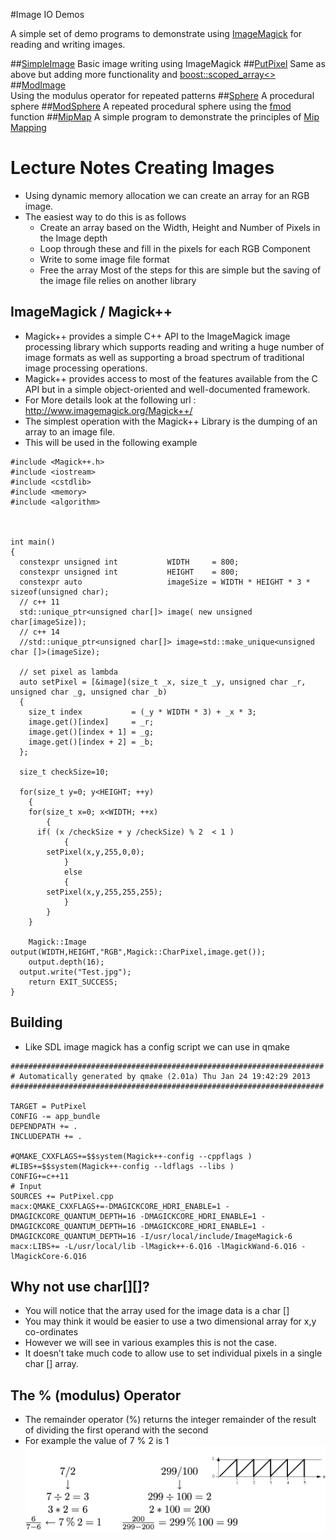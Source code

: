 #Image IO Demos

A simple set of demo programs to demonstrate using [ImageMagick](http://www.imagemagick.org/) for reading and writing images.

##[SimpleImage](https://github.com/NCCA/ImageIO/blob/master/SimpleImage/SimpleImageWrite.cpp)
Basic image writing using ImageMagick
##[PutPixel](https://github.com/NCCA/ImageIO/blob/master/PutPixel/PutPixel.cpp) 
Same as above but adding more functionality and [boost::scoped_array<>](http://www.boost.org/doc/libs/1_57_0/libs/smart_ptr/scoped_array.htm)
##[ModImage](https://github.com/NCCA/ImageIO/blob/master/ModImage/PutPixel.cpp)   
Using the modulus operator for repeated patterns
##[Sphere](https://github.com/NCCA/ImageIO/blob/master/Sphere/PutPixel.cpp)
A procedural sphere 
##[ModSphere](https://github.com/NCCA/ImageIO/blob/master/ModSphere/PutPixel.cpp) 
A repeated procedural sphere using the [fmod](http://www.cplusplus.com/reference/cmath/fmod/) function
##[MipMap](https://github.com/NCCA/ImageIO/blob/master/MipMap/MipMap.cpp)
A simple program to demonstrate the principles of [Mip Mapping](http://en.wikipedia.org/wiki/Mipmap)   

# Lecture Notes Creating Images
- Using dynamic memory allocation we can create an array for an RGB image.
- The easiest way to do this is as follows
  - Create an array based on the Width, Height and Number of Pixels in the Image depth
  - Loop through these and fill in the pixels for each RGB Component
  - Write to some image file format
  - Free the array
Most of the steps for this are simple but the saving of the image file relies on another library

## ImageMagick / Magick++
- Magick++ provides a simple C++ API to the ImageMagick image processing library which supports reading and writing a huge number of image formats as well as supporting a broad spectrum of traditional image processing operations. 
- Magick++ provides access to most of the features available from the C API but in a simple object-oriented and well-documented framework.
- For More details look at the following url : http://www.imagemagick.org/Magick++/
- The simplest operation with the Magick++ Library is the dumping of an array to an image file. 
- This will be used in the following example

```
#include <Magick++.h>
#include <iostream>
#include <cstdlib>
#include <memory>
#include <algorithm>



int main()
{
  constexpr unsigned int           WIDTH     = 800;
  constexpr unsigned int           HEIGHT    = 800;
  constexpr auto                   imageSize = WIDTH * HEIGHT * 3 * sizeof(unsigned char);
  // c++ 11
  std::unique_ptr<unsigned char[]> image( new unsigned char[imageSize]);
  // c++ 14
  //std::unique_ptr<unsigned char[]> image=std::make_unique<unsigned char []>(imageSize);

  // set pixel as lambda
  auto setPixel = [&image](size_t _x, size_t _y, unsigned char _r, unsigned char _g, unsigned char _b)
  {
    size_t index           = (_y * WIDTH * 3) + _x * 3;
    image.get()[index]     = _r;
    image.get()[index + 1] = _g;
    image.get()[index + 2] = _b;
  };

  size_t checkSize=10;

  for(size_t y=0; y<HEIGHT; ++y)
	{
    for(size_t x=0; x<WIDTH; ++x)
		{
      if( (x /checkSize + y /checkSize) % 2  < 1 )
			{
        setPixel(x,y,255,0,0);
			}
			else
			{
        setPixel(x,y,255,255,255);
			}
		}
	}

	Magick::Image output(WIDTH,HEIGHT,"RGB",Magick::CharPixel,image.get());
	output.depth(16);
  output.write("Test.jpg");
	return EXIT_SUCCESS;
}
```

## Building
- Like SDL image magick has a config script we can use in qmake

```
######################################################################
# Automatically generated by qmake (2.01a) Thu Jan 24 19:42:29 2013
######################################################################

TARGET = PutPixel 
CONFIG -= app_bundle
DEPENDPATH += .
INCLUDEPATH += .

#QMAKE_CXXFLAGS+=$$system(Magick++-config --cppflags )
#LIBS+=$$system(Magick++-config --ldflags --libs )
CONFIG+=c++11
# Input
SOURCES += PutPixel.cpp
macx:QMAKE_CXXFLAGS+=-DMAGICKCORE_HDRI_ENABLE=1 -DMAGICKCORE_QUANTUM_DEPTH=16 -DMAGICKCORE_HDRI_ENABLE=1 -DMAGICKCORE_QUANTUM_DEPTH=16 -DMAGICKCORE_HDRI_ENABLE=1 -DMAGICKCORE_QUANTUM_DEPTH=16 -I/usr/local/include/ImageMagick-6
macx:LIBS+= -L/usr/local/lib -lMagick++-6.Q16 -lMagickWand-6.Q16 -lMagickCore-6.Q16

```

## Why not use char[][]?

- You will notice that the array used for the image data is a char []
- You may think it would be easier to use a two dimensional array for x,y co-ordinates
- However we will see in various examples this is not the case.
- It doesn’t take much code to allow use to set individual pixels in a single char [] array.

## The % (modulus) Operator
- The remainder operator (%) returns the integer remainder of the result of dividing the first operand with the second
- For example the value of 7 % 2 is 1
![alt](images/mod.png)